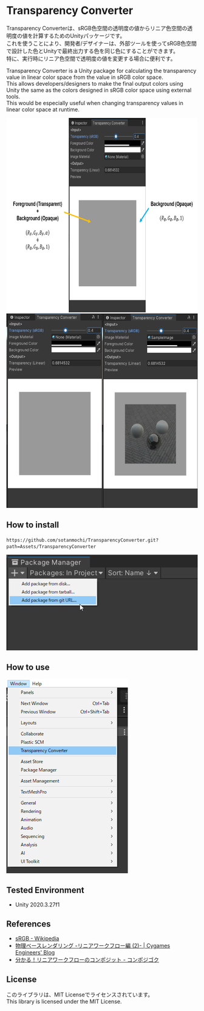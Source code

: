 # Transparency Converter

Transparency Converterは、sRGB色空間の透明度の値からリニア色空間の透明度の値を計算するためのUnityパッケージです。  
これを使うことにより、開発者/デザイナーは、外部ツールを使ってsRGB色空間で設計した色とUnityで最終出力する色を同じ色にすることができます。  
特に、実行時にリニア色空間で透明度の値を変更する場合に便利です。

Transparency Converter is a Unity package for calculating the transparency value in linear color space from the value in sRGB color space.  
This allows developers/designers to make the final output colors using Unity the same as the colors designed in sRGB color space using external tools.  
This would be especially useful when changing transparency values in linear color space at runtime.

<img src="./Documentation~/TransparencyConverter_Overview.png" height="512">

<img src="./Documentation~/TransparencyConverter.png" height="512">

## How to install

`
https://github.com/sotanmochi/TransparencyConverter.git?path=Assets/TransparencyConverter
`

<img src="./Documentation~/HowToInstall.png">

## How to use

<img src="./Documentation~/HowToUse.png" height="512">

## Tested Environment
- Unity 2020.3.27f1

## References
- [sRGB - Wikipedia](https://en.wikipedia.org/wiki/SRGB#Transformation)
- [物理ベースレンダリング -リニアワークフロー編 (2)- | Cygames Engineers' Blog](https://tech.cygames.co.jp/archives/2339/)
- [分かる！リニアワークフローのコンポジット - コンポジゴク](http://compojigoku.blog.fc2.com/blog-entry-26.html)

## License
このライブラリは、MIT Licenseでライセンスされています。  
This library is licensed under the MIT License.
